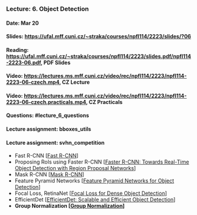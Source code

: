### Lecture: 6. Object Detection
#### Date: Mar 20
#### Slides: https://ufal.mff.cuni.cz/~straka/courses/npfl114/2223/slides/?06
#### Reading: https://ufal.mff.cuni.cz/~straka/courses/npfl114/2223/slides.pdf/npfl114-2223-06.pdf, PDF Slides
#### Video: https://lectures.ms.mff.cuni.cz/video/rec/npfl114/2223/npfl114-2223-06-czech.mp4, CZ Lecture
#### Video: https://lectures.ms.mff.cuni.cz/video/rec/npfl114/2223/npfl114-2223-06-czech.practicals.mp4, CZ Practicals
#### Questions: #lecture_6_questions
#### Lecture assignment: bboxes_utils
#### Lecture assignment: svhn_competition

- Fast R-CNN [[Fast R-CNN](https://arxiv.org/abs/1504.08083)]
- Proposing RoIs using Faster R-CNN [[Faster R-CNN: Towards Real-Time Object Detection with Region Proposal Networks](https://arxiv.org/abs/1506.01497)]
- Mask R-CNN [[Mask R-CNN](https://arxiv.org/abs/1703.06870)]
- Feature Pyramid Networks [[Feature Pyramid Networks for Object Detection](https://arxiv.org/abs/1612.03144)]
- Focal Loss, RetinaNet [[Focal Loss for Dense Object Detection](https://arxiv.org/abs/1708.02002)]
- EfficientDet [[EfficientDet: Scalable and Efficient Object Detection](https://arxiv.org/abs/1911.09070)]
- **Group Normalization [[Group Normalization](https://arxiv.org/abs/1803.08494)]**
